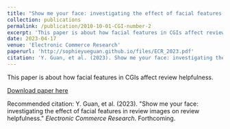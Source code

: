 ```yaml
---
title: "Show me your face: investigating the effect of facial features in review images on review helpfulness"
collection: publications
permalink: /publication/2010-10-01-CGI-number-2
excerpt: 'This paper is about how facial features in CGIs affect review helpfulness.'
date: 2023-04-17
venue: 'Electronic Commerce Research'
paperurl: 'http://sophieyueguan.github.io/files/ECR_2023.pdf'
citation: 'Y. Guan, et al. (2023). Show me your face: investigating the effect of facial features in review images on review helpfulness; <i>Electronic Commerce Research</i>. Forthcoming.'
---
```

This paper is about how facial features in CGIs affect review helpfulness.

[Download paper here](http://sophieyueguan.github.io/files/ECR_2023.pdf)

Recommended citation: Y. Guan, et al. (2023). "Show me your face: investigating the effect of facial features in review images on review helpfulness." <i>Electronic Commerce Research</i>. Forthcoming.
